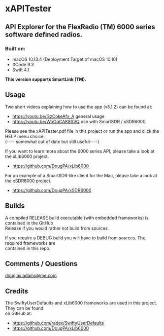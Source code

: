 # xAPITester
## API Explorer for the FlexRadio (TM) 6000 series software defined radios.

### Built on:
*  macOS 10.13.4 (Deployment Target of macOS 10.10)
*  XCode 9.3
*  Swift 4.1


**This version supports SmartLink (TM).**


## Usage

Two short videos explaining how to use the app (v5.1.2) can be found at:

* https://youtu.be/GzCokeAfx_A            general usage
* https://youtu.be/WoOqCAK8SVQ        use with SmartSDR / xSDR6000

Please see the xAPITester.pdf file in this project or run the app and click the HELP menu choice.  
(---- somewhat out of date but still useful----)  

If you want to learn more about the 6000 series API, please take a look at the xLib6000 project. 

* https://github.com/DougPA/xLib6000

For an example of a SmartSDR-like client for the Mac, please take a look at the xSDR6000 project.

* https://github.com/DougPA/xSDR6000


## Builds

A compiled RELEASE build executable (with  embedded frameworks) is contained in the GitHub  
Release if you would rather not build from sources.  

If you require a DEBUG build you will have to build from sources. The required frameworks are   
contained in this repo.


## Comments / Questions

douglas.adams@me.com


## Credits

The SwiftyUserDefaults and xLib6000 frameworks are used in this project. They can be found  
on GitHub at:  

* https://github.com/radex/SwiftyUserDefaults  
* https://github.com/DougPA/xLib6000  
